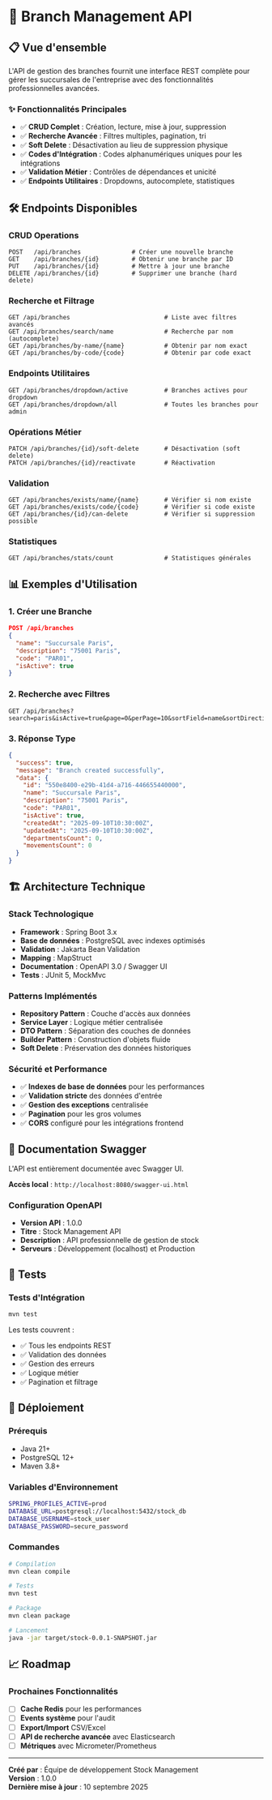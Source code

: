 # 🏢 Branch Management API

## 📋 **Vue d'ensemble**

L'API de gestion des branches fournit une interface REST complète pour gérer les succursales de l'entreprise avec des fonctionnalités professionnelles avancées.

### ✨ **Fonctionnalités Principales**

- ✅ **CRUD Complet** : Création, lecture, mise à jour, suppression
- ✅ **Recherche Avancée** : Filtres multiples, pagination, tri
- ✅ **Soft Delete** : Désactivation au lieu de suppression physique  
- ✅ **Codes d'Intégration** : Codes alphanumériques uniques pour les intégrations
- ✅ **Validation Métier** : Contrôles de dépendances et unicité
- ✅ **Endpoints Utilitaires** : Dropdowns, autocomplete, statistiques

## 🛠️ **Endpoints Disponibles**

### **CRUD Operations**
```http
POST   /api/branches              # Créer une nouvelle branche
GET    /api/branches/{id}         # Obtenir une branche par ID
PUT    /api/branches/{id}         # Mettre à jour une branche
DELETE /api/branches/{id}         # Supprimer une branche (hard delete)
```

### **Recherche et Filtrage**
```http
GET /api/branches                          # Liste avec filtres avancés
GET /api/branches/search/name              # Recherche par nom (autocomplete)
GET /api/branches/by-name/{name}           # Obtenir par nom exact
GET /api/branches/by-code/{code}           # Obtenir par code exact
```

### **Endpoints Utilitaires**
```http
GET /api/branches/dropdown/active          # Branches actives pour dropdown
GET /api/branches/dropdown/all             # Toutes les branches pour admin
```

### **Opérations Métier**
```http
PATCH /api/branches/{id}/soft-delete       # Désactivation (soft delete)
PATCH /api/branches/{id}/reactivate        # Réactivation
```

### **Validation**
```http
GET /api/branches/exists/name/{name}       # Vérifier si nom existe
GET /api/branches/exists/code/{code}       # Vérifier si code existe  
GET /api/branches/{id}/can-delete          # Vérifier si suppression possible
```

### **Statistiques**
```http
GET /api/branches/stats/count              # Statistiques générales
```

## 📊 **Exemples d'Utilisation**

### **1. Créer une Branche**
```json
POST /api/branches
{
  "name": "Succursale Paris",
  "description": "75001 Paris",
  "code": "PAR01",
  "isActive": true
}
```

### **2. Recherche avec Filtres**
```http
GET /api/branches?search=paris&isActive=true&page=0&perPage=10&sortField=name&sortDirection=asc
```

### **3. Réponse Type**
```json
{
  "success": true,
  "message": "Branch created successfully",
  "data": {
    "id": "550e8400-e29b-41d4-a716-446655440000",
    "name": "Succursale Paris",
    "description": "75001 Paris",
    "code": "PAR01",
    "isActive": true,
    "createdAt": "2025-09-10T10:30:00Z",
    "updatedAt": "2025-09-10T10:30:00Z",
    "departmentsCount": 0,
    "movementsCount": 0
  }
}
```

## 🏗️ **Architecture Technique**

### **Stack Technologique**
- **Framework** : Spring Boot 3.x
- **Base de données** : PostgreSQL avec indexes optimisés
- **Validation** : Jakarta Bean Validation
- **Mapping** : MapStruct
- **Documentation** : OpenAPI 3.0 / Swagger UI
- **Tests** : JUnit 5, MockMvc

### **Patterns Implémentés**
- **Repository Pattern** : Couche d'accès aux données
- **Service Layer** : Logique métier centralisée
- **DTO Pattern** : Séparation des couches de données
- **Builder Pattern** : Construction d'objets fluide
- **Soft Delete** : Préservation des données historiques

### **Sécurité et Performance**
- ✅ **Indexes de base de données** pour les performances
- ✅ **Validation stricte** des données d'entrée
- ✅ **Gestion des exceptions** centralisée
- ✅ **Pagination** pour les gros volumes
- ✅ **CORS** configuré pour les intégrations frontend

## 📖 **Documentation Swagger**

L'API est entièrement documentée avec Swagger UI.

**Accès local** : `http://localhost:8080/swagger-ui.html`

### **Configuration OpenAPI**
- **Version API** : 1.0.0
- **Titre** : Stock Management API
- **Description** : API professionnelle de gestion de stock
- **Serveurs** : Développement (localhost) et Production

## 🧪 **Tests**

### **Tests d'Intégration**
```bash
mvn test
```

Les tests couvrent :
- ✅ Tous les endpoints REST
- ✅ Validation des données
- ✅ Gestion des erreurs
- ✅ Logique métier
- ✅ Pagination et filtrage

## 🚀 **Déploiement**

### **Prérequis**
- Java 21+
- PostgreSQL 12+
- Maven 3.8+

### **Variables d'Environnement**
```bash
SPRING_PROFILES_ACTIVE=prod
DATABASE_URL=postgresql://localhost:5432/stock_db
DATABASE_USERNAME=stock_user
DATABASE_PASSWORD=secure_password
```

### **Commandes**
```bash
# Compilation
mvn clean compile

# Tests
mvn test  

# Package
mvn clean package

# Lancement
java -jar target/stock-0.0.1-SNAPSHOT.jar
```

## 📈 **Roadmap**

### **Prochaines Fonctionnalités**
- [ ] **Cache Redis** pour les performances
- [ ] **Events système** pour l'audit
- [ ] **Export/Import** CSV/Excel
- [ ] **API de recherche avancée** avec Elasticsearch
- [ ] **Métriques** avec Micrometer/Prometheus

---

**Créé par** : Équipe de développement Stock Management  
**Version** : 1.0.0  
**Dernière mise à jour** : 10 septembre 2025
